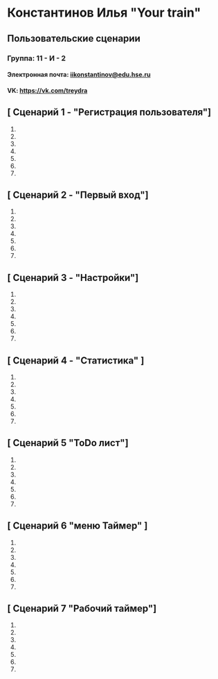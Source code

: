 # Константинов Илья "Your train"
## Пользовательские сценарии
### Группа: 11 - И - 2
#### Электронная почта: iikonstantinov@edu.hse.ru
#### VK: https://vk.com/treydra

## [ Сценарий 1 - "Регистрация пользователя"]
 1.
 2.
 3.
 4.
 5.
 6.
 7.

## [ Сценарий 2 - "Первый вход"]
 1. 
 2.
 3.
 4.
 5.
 6.
 7.

## [ Сценарий 3 - "Настройки"]
 1. 
 2.
 3.
 4.
 5.
 6.
 7.

## [ Сценарий 4 - "Статистика" ]
 1. 
 2.
 3.
 4.
 5.
 6.
 7.

## [ Сценарий 5 "ToDo лист"]
 1. 
 2.
 3.
 4.
 5.
 6.
 7.

## [ Сценарий 6 "меню Таймер" ]
 1.
 2.
 3.
 4.
 5.
 6.
 7.

## [ Сценарий 7 "Рабочий таймер"]
 1. 
 2.
 3.
 4.
 5.
 6.
 7.


